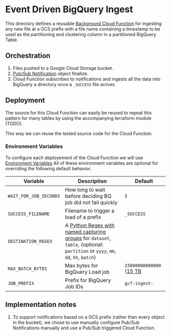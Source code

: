 # Event Driven BigQuery Ingest 
This directory defines a reusable [Background Cloud Function](https://cloud.google.com/functions/docs/writing/background)
for ingesting any new file at a GCS prefix with a file name containing a
timestamp to be used as the partitioning and clustering column in a partitioned
BigQuery Table.

## Orchestration
1. Files pushed to a Google Cloud Storage bucket.
1. [Pub/Sub Notification](https://cloud.google.com/storage/docs/pubsub-notifications)
object finalize.
1. Cloud Function subscribes to notifications and ingests all the data into 
BigQuery a directory once a `_SUCCESS` file arrives.


## Deployment
The source for this Cloud Function can easily be reused to repeat this pattern
for many tables by using the accompanying terraform module (TODO).

This way we can reuse the tested source code for the Cloud Function.

### Environment Variables
To configure each deployement of the Cloud Function we will use
[Environment Variables](https://cloud.google.com/functions/docs/env-var)
All of these environment variables are optional for overriding the
following default behavior.

| Variable              | Description                           | Default                                      |
|-----------------------|---------------------------------------|----------------------------------------------|
| `WAIT_FOR_JOB_SECONDS`| How long to wait before deciding BQ job did not fail quickly| `5` |
| `SUCCESS_FILENAME`    | Filename to trigger a load of a prefix| `_SUCCESS` |
| `DESTINATION_REGEX`   | A [Python Regex with named capturing groups](https://docs.python.org/3/howto/regex.html#non-capturing-and-named-groups) for `dataset`, `table`, (optional: `partition` or `yyyy`, `mm`, `dd`, `hh`, `batch`)
| `MAX_BATCH_BYTES`     | Max bytes for BigQuery Load job      | `15000000000000` ([15 TB](https://cloud.google.com/bigquery/quotas#load_jobs)|
| `JOB_PREFIX`          | Prefix for BigQuery Job IDs          | `gcf-ingest-` |


## Implementation notes
1. To support notifications based on a GCS prefix
(rather than every object in the bucket), we chose to use manually
configure Pub/Sub Notifications manually and use a Pub/Sub triggered
Cloud Function.

